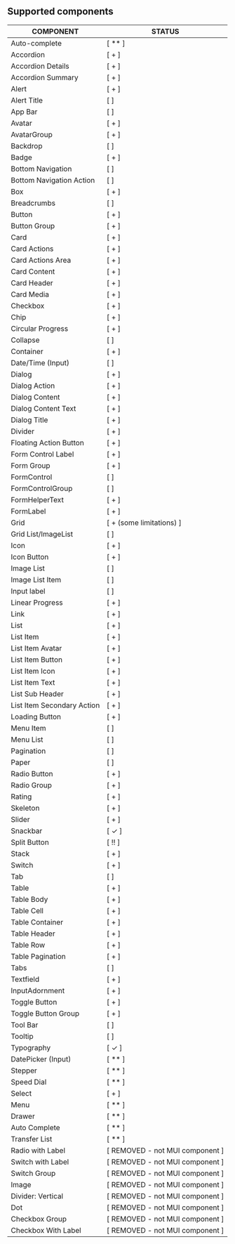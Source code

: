
## Supported components

| COMPONENT                | STATUS         |
| ------------------------ | -------------- |
| Auto-complete            | [ ** ]    |
| Accordion                | [ + ]    |
| Accordion Details        | [ + ]    |
| Accordion Summary        | [ + ]    |
| Alert                    | [ + ]    |
| Alert Title              | [ ]    |
| App Bar                  | [ ]    |
| Avatar                   | [ + ]    |
| AvatarGroup              | [ + ]    |
| Backdrop                 | [ ]    |
| Badge                    | [ + ]    |
| Bottom Navigation        | [ ]    |
| Bottom Navigation Action | [ ]    |
| Box                      | [ + ]    |
| Breadcrumbs              | [ ]    |
| Button                   | [ + ]    |
| Button Group             | [ + ]    |
| Card                     | [ + ]    |
| Card Actions             | [ + ]    |
| Card Actions Area        | [ + ]    |
| Card Content             | [ + ]    |
| Card Header              | [ + ]    |
| Card Media               | [ + ]    |
| Checkbox                 | [ + ]    |
| Chip                     | [ + ]    |
| Circular Progress        | [ + ]    |
| Collapse                 | [ ]    |
| Container                | [ + ]    |
| Date/Time (Input)        | [ ]|
| Dialog                   | [ + ]    |
| Dialog Action            | [ + ]    |
| Dialog Content           | [ + ]    |
| Dialog Content Text      | [ + ]    |
| Dialog Title             | [ + ]    |
| Divider                  | [ + ]    |
| Floating Action Button   | [ + ]    |
| Form Control Label       | [ + ]    |
| Form Group               | [ + ]    |
| FormControl              | [ ]    |
| FormControlGroup         | [ ] |
| FormHelperText           | [ + ]    |
| FormLabel                | [ + ]    |
| Grid                     | [ + (some limitations) ]    |
| Grid List/ImageList      | [ ]    |
| Icon                     | [ + ]    |
| Icon Button              | [ + ]    |
| Image List               | [ ]    |
| Image List Item          | [ ]    |
| Input label              | [ ]    |
| Linear Progress          | [ + ]    |
| Link                     | [ + ]    |
| List                     | [ + ]    |
| List Item                | [ + ]    |
| List Item Avatar         | [ + ]    |
| List Item Button         | [ + ]    |
| List Item Icon           | [ + ]    |
| List Item Text           | [ + ]    |
| List Sub Header          | [ + ]    |
| List Item Secondary Action          | [  +  ]    |
| Loading Button           | [ + ]    |
| Menu Item                | [ ]    |
| Menu List                | [ ]|
| Pagination               | [ ] |
| Paper                    | [ ]    |
| Radio Button             | [ + ]    |
| Radio Group             | [ + ]    |
| Rating                   | [ + ]    |
| Skeleton                 | [ + ]    |
| Slider                   | [ + ]    |
| Snackbar                 | [ ✓ ]    |
| Split Button             | [ !! ]    |
| Stack                    | [ + ]    |
| Switch                   | [ + ]    |
| Tab                      | [ ]    |
| Table                    | [ + ]    |
| Table Body               | [ + ]    |
| Table Cell               | [ + ]    |
| Table Container          | [ + ]    |
| Table Header             | [ + ]    |
| Table Row                | [ + ]    |
| Table Pagination         | [ + ]    |
| Tabs                     | [ ]    |
| Textfield                | [ + ]    |
| InputAdornment           | [ + ]    |
| Toggle Button            | [ + ]    |
| Toggle Button Group      | [ + ]    |
| Tool Bar                 | [ ]    |
| Tooltip                  | [ ]    |
| Typography               | [ ✓ ]    |
| DatePicker (Input)       | [ ** ] |
| Stepper                  | [ ** ]    |
| Speed Dial               | [ ** ] |
| Select                   | [ + ]    |
| Menu                     | [ ** ]    |
| Drawer                   | [ ** ]    |
| Auto Complete            | [ ** ]|
| Transfer List            | [ ** ]|
| Radio with Label             | [ REMOVED - not MUI component ]    |
| Switch with Label        | [ REMOVED - not MUI component ]    |
| Switch Group        | [ REMOVED - not MUI component ]    |
| Image                    | [ REMOVED - not MUI component ]    |
| Divider: Vertical        | [ REMOVED - not MUI component ]    |
| Dot                      | [ REMOVED - not MUI component ]    |
| Checkbox Group           | [ REMOVED - not MUI component ]    |
| Checkbox With Label      | [ REMOVED - not MUI component ]    |



